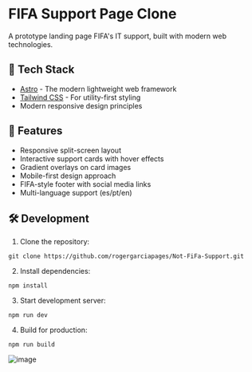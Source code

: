 # FIFA Support Page Clone

A prototype landing page FIFA's IT support, built with modern web technologies.

## 🚀 Tech Stack

- [Astro](https://astro.build/) - The modern lightweight web framework
- [Tailwind CSS](https://tailwindcss.com/) - For utility-first styling
- Modern responsive design principles

## 🎯 Features

- Responsive split-screen layout
- Interactive support cards with hover effects
- Gradient overlays on card images
- Mobile-first design approach
- FIFA-style footer with social media links
- Multi-language support (es/pt/en)

## 🛠️ Development

1. Clone the repository:

``git clone https://github.com/rogergarciapages/Not-FiFa-Support.git``

2. Install dependencies:

``npm install``

3. Start development server:

``npm run dev``

4. Build for production:

``npm run build``

![image](https://github.com/user-attachments/assets/882d9778-346e-4ed3-9ca5-30a841aedb26)

